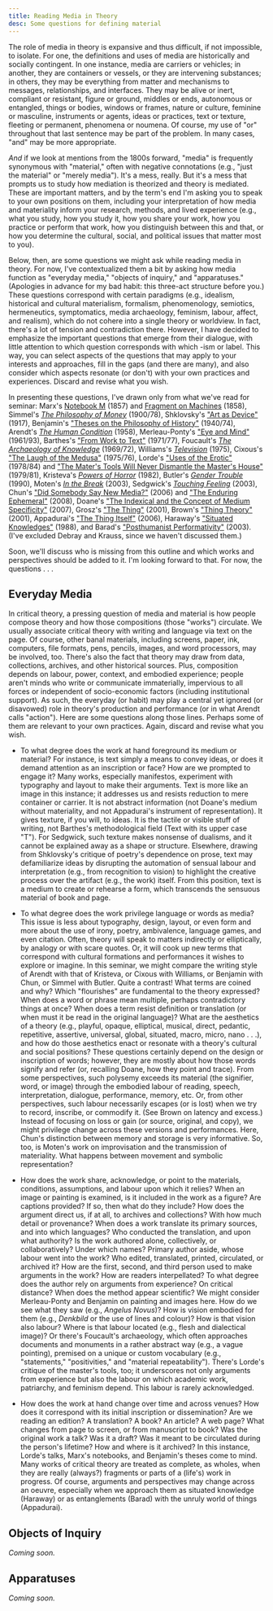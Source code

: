 ```yaml
---
title: Reading Media in Theory 
desc: Some questions for defining material 
---
```


The role of media in theory is expansive and thus difficult, if not impossible, to isolate. For one, the definitions and uses of media are historically and socially contingent. In one instance, media are carriers or vehicles; in another, they are containers or vessels, or they are intervening substances; in others, they may be everything from matter and mechanisms to messages, relationships, and interfaces. They may be alive or inert, compliant or resistant, figure or ground, middles or ends, autonomous or entangled, things or bodies, windows or frames, nature or culture, feminine or masculine, instruments or agents, ideas or practices, text or texture, fleeting or permanent, phenomena or noumena. Of course, my use of "or" throughout that last sentence may be part of the problem. In many cases, "and" may be more appropriate. 

*And* if we look at mentions from the 1800s forward, "media" is frequently synonymous with "material," often with negative connotations (e.g., "just the material" or "merely media"). It's a mess, really. But it's a mess that prompts us to study how mediation is theorized and theory is mediated. These are important matters, and by the term's end I'm asking you to speak to your own positions on them, including your interpretation of how media and materiality inform your research, methods, and lived experience (e.g., what you study, how you study it, how you share your work, how you practice or perform that work, how you distinguish between this and that, or how you determine the cultural, social, and political issues that matter most to you).   

Below, then, are some questions we might ask while reading media in theory. For now, I've contextualized them a bit by asking how media function as "everyday media," "objects of inquiry," and "apparatuses." (Apologies in advance for my bad habit: this three-act structure before you.) These questions correspond with certain paradigms (e.g., idealism, historical and cultural materialism, formalism, phenomenology, semiotics, hermeneutics, symptomatics, media archaeology, feminism, labour, affect, and realism), which do not cohere into a single theory or worldview. In fact, there's a lot of tension and contradiction there. However, I have decided to emphasize the important questions that emerge from their dialogue, with little attention to which question corresponds with which -ism or label. This way, you can select aspects of the questions that may apply to your interests and approaches, fill in the gaps (and there are many), and also consider which aspects resonate (or don't) with your own practices and experiences. Discard and revise what you wish. 

In presenting these questions, I've drawn only from what we've read for seminar: Marx's [Notebook M](https://www.marxists.org/archive/marx/works/1857/grundrisse/ch01.htm) (1857) and [Fragment on Machines](https://www.marxists.org/archive/marx/works/1857/grundrisse/ch13.htm#p690) (1858), Simmel's [*The Philosophy of Money*](http://www.jenteryteaches.com/noneshall/cspt/simmelMoney.pdf) (1900/78), Shklovsky's ["Art as Device"](http://www.jenteryteaches.com/noneshall/cspt/shklovskyDevice.pdf) (1917), Benjamin's ["Theses on the Philosophy of History"](http://jenteryteaches.com/noneshall/cspt/benjaminTheses.pdf) (1940/74), Arendt's [*The Human Condition*](http://www.jenteryteaches.com/noneshall/cspt/arendtHumanCondition.pdf) (1958), Merleau-Ponty's ["Eye and Mind"](http://www.jenteryteaches.com/noneshall/cspt/merleauPontyEyeMind.pdf) (1961/93), Barthes's ["From Work to Text"](http://www.jenteryteaches.com/noneshall/cspt/barthesText.pdf) (1971/77), Foucault's [*The Archaeology of Knowledge*](http://www.jenteryteaches.com/noneshall/cspt/foucaultArchaeology.pdf) (1969/72), Williams's [*Television*](http://www.jenteryteaches.com/noneshall/cspt/williamsTelevision.pdf) (1975), Cixous's ["The Laugh of the Medusa"](http://www.jenteryteaches.com/noneshall/cspt/cixousMedusa.pdf) (1975/76), Lorde's ["Uses of the Erotic"](http://www.jenteryteaches.com/noneshall/cspt/lordeErotic.pdf) (1978/84) and ["The Mater's Tools Will Never Dismantle the Master's House"](http://www.jenteryteaches.com/noneshall/cspt/lordeTools.pdf) (1979/81), Kristeva's [*Powers of Horror*](http://www.jenteryteaches.com/noneshall/cspt/kristevaAbjection.pdf) (1982), Butler's [*Gender Trouble*](http://www.jenteryteaches.com/noneshall/cspt/butlerGT.pdf) (1990), Moten's [*In the Break*](http://www.jenteryteaches.com/noneshall/cspt/motenBreak.pdf) (2003), Sedgwick's [*Touching Feeling*](http://www.jenteryteaches.com/noneshall/cspt/sedgwickTF.pdf) (2003), Chun's ["Did Somebody Say New Media?"](http://www.jenteryteaches.com/noneshall/cspt/chunNewMedia.pdf) (2006) and ["The Enduring Ephemeral"](http://www.jenteryteaches.com/noneshall/cspt/chunEnduringEphemeral.pdf) (2008), Doane's ["The Indexical and the Concept of Medium Specificity"](http://www.jenteryteaches.com/noneshall/cspt/doaneIndexical.pdf) (2007), Grosz's ["The Thing"](http://www.jenteryteaches.com/noneshall/cspt/groszThing.pdf) (2001), Brown's ["Thing Theory"](http://www.jenteryteaches.com/noneshall/cspt/brownBillThing.pdf) (2001), Appadurai's ["The Thing Itself"](http://www.jenteryteaches.com/noneshall/cspt/appaduraiThing.pdf) (2006), Haraway's ["Situated Knowledges"](http://www.jenteryteaches.com/noneshall/cspt/harawaySituated.pdf) (1988), and Barad's ["Posthumanist Performativity"](http://www.jenteryteaches.com/noneshall/cspt/baradPP.pdf) (2003). (I've excluded Debray and Krauss, since we haven't discussed them.) 

Soon, we'll discuss who is missing from this outline and which works and perspectives should be added to it. I'm looking forward to that. For now, the questions . . . 

## Everyday Media 

In critical theory, a pressing question of media and material is how people compose theory and how those compositions (those "works") circulate. We usually associate critical theory with writing and language via text on the page. Of course, other banal materials, including screens, paper, ink, computers, file formats, pens, pencils, images, and word processors, may be involved, too. There's also the fact that theory may draw from data, collections, archives, and other historical sources. Plus, composition depends on labour, power, context, and embodied experience; people aren't minds who write or communicate immaterially, impervious to all forces or independent of socio-economic factors (including institutional support). As such, the everyday (or habit) may play a central yet ignored (or disavowed) role in theory's production and performance (or in what Arendt calls "action"). Here are some questions along those lines. Perhaps some of them are relevant to your own practices. Again, discard and revise what you wish.  

* To what degree does the work at hand foreground its medium or material? For instance, is text simply a means to convey ideas, or does it demand attention as an inscription or face? How are we prompted to engage it? Many works, especially manifestos, experiment with typography and layout to make their arguments. Text is more like an image in this instance; it addresses us and resists reduction to mere container or carrier. It is not abstract information (not Doane's medium without materiality, and not Appadurai's instrument of representation). It gives texture, if you will, to ideas. It is the tactile or visible stuff of writing, not Barthes's methodological field (Text with its upper case "T"). For Sedgwick, such texture makes nonsense of dualisms, and it cannot be explained away as a shape or structure. Elsewhere, drawing from Shklovsky's critique of poetry's dependence on prose, text may defamiliarize ideas by disrupting the automation of sensual labour and interpretation (e.g., from recognition to vision) to highlight the creative process over the artifact (e.g., the work) itself. From this position, text is a medium to create or rehearse a form, which transcends the sensuous material of book and page.      

* To what degree does the work privilege language or words as media? This issue is less about typography, design, layout, or even form and more about the use of irony, poetry, ambivalence, language games, and even citation. Often, theory will speak to matters indirectly or elliptically, by analogy or with scare quotes. Or, it will cook up new terms that correspond with cultural formations and performances it wishes to explore or imagine. In this seminar, we might compare the writing style of Arendt with that of Kristeva, or Cixous with Williams, or Benjamin with Chun, or Simmel with Butler. Quite a contrast! What terms are coined and why? Which "flourishes" are fundamental to the theory expressed? When does a word or phrase mean multiple, perhaps contradictory things at once? When does a term resist definition or translation (or when must it be read in the original language)? What are the aesthetics of a theory (e.g., playful, opaque, elliptical, musical, direct, pedantic, repetitive, assertive, universal, global, situated, macro, micro, nano . . .), and how do those aesthetics enact or resonate with a theory's cultural and social positions? These questions certainly depend on the design or inscription of words; however, they are mostly about how those words signify and refer (or, recalling Doane, how they point and trace). From some perspectives, such polysemy exceeds its material (the signifier, word, or image) through the embodied labour of reading, speech, interpretation, dialogue, performance, memory, etc. Or, from other perspectives, such labour necessarily escapes (or is lost) when we try to record, inscribe, or commodify it. (See Brown on latency and excess.) Instead of focusing on loss or gain (or source, original, and copy), we might privilege change across these versions and performances. Here, Chun's distinction between memory and storage is very informative. So, too, is Moten's work on improvisation and the transmission of materiality. What happens between movement and symbolic representation?   

* How does the work share, acknowledge, or point to the materials, conditions, assumptions, and labour upon which it relies? When an image or painting is examined, is it included in the work as a figure? Are captions provided? If so, then what do they include? How does the argument direct us, if at all, to archives and collections? With how much detail or provenance? When does a work translate its primary sources, and into which languages? Who conducted the translation, and upon what authority? Is the work authored alone, collectively, or collaboratively? Under which names? Primary author aside, whose labour went into the work? Who edited, translated, printed, circulated, or archived it? How are the first, second, and third person used to make arguments in the work? How are readers interpellated? To what degree does the author rely on arguments from experience? On critical distance? When does the method appear scientific? We might consider Merleau-Ponty and Benjamin on painting and images here. How do we see what they saw (e.g., *Angelus Novus*)? How is vision embodied for them (e.g., *Denkbild* or the use of lines and colour)? How is that vision also labour? Where is that labour located (e.g., flesh and dialectical image)? Or there's Foucault's archaeology, which often approaches documents and monuments in a rather abstract way (e.g., a vague pointing), premised on a unique or custom vocabulary (e.g., "statements," "positivities," and "material repeatability"). There's Lorde's critique of the master's tools, too; it underscores not only arguments from experience but also the labour on which academic work, patriarchy, and feminism depend. This labour is rarely acknowledged.   

* How does the work at hand change over time and across venues? How does it correspond with its initial inscription or dissemination? Are we reading an edition? A translation? A book? An article? A web page? What changes from page to screen, or from manuscript to book? Was the original work a talk? Was it a draft? Was it meant to be circulated during the person's lifetime? How and where is it archived? In this instance, Lorde's talks, Marx's notebooks, and Benjamin's theses come to mind. Many works of critical theory are treated as complete, as wholes, when they are really (always?) fragments or parts of a (life's) work in progress. Of course, arguments and perspectives may change across an oeuvre, especially when we approach them as situated knowledge (Haraway) or as entanglements (Barad) with the unruly world of things (Appadurai). 

## Objects of Inquiry 

*Coming soon.*

## Apparatuses

*Coming soon.*
